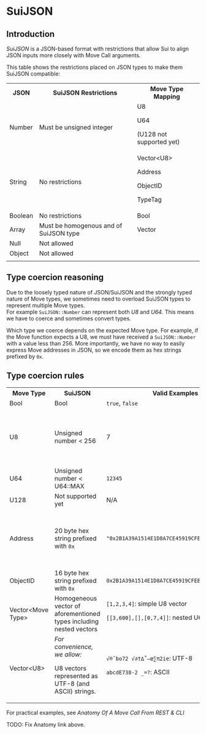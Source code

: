 
# SuiJSON

## Introduction

*SuiJSON* is a JSON-based format with restrictions that allow Sui to align JSON inputs more closely with Move Call arguments.

This table shows the restrictions placed on JSON types to make them SuiJSON compatible:

<table>
  <tr>
   <th>JSON
   </th>
   <th>SuiJSON Restrictions
   </th>
   <th>Move Type Mapping
   </th>
  </tr>
  <tr>
   <td>Number
   </td>
   <td>Must be unsigned integer
   </td>
   <td>U8

U64

(U128 not supported yet)
   </td>
  </tr>
  <tr>
   <td>String
   </td>
   <td>No restrictions
   </td>
   <td>Vector&lt;U8>

Address

ObjectID

TypeTag
   </td>
  </tr>
  <tr>
   <td>Boolean
   </td>
   <td>No restrictions
   </td>
   <td>Bool
   </td>
  </tr>
  <tr>
   <td>Array
   </td>
   <td>Must be homogenous and of SuiJSON type
   </td>
   <td>Vector
   </td>
  </tr>
  <tr>
   <td>Null
   </td>
   <td>Not allowed
   </td>
   <td>
   </td>
  </tr>
  <tr>
   <td>Object
   </td>
   <td>Not allowed
   </td>
   <td>
   </td>
  </tr>
    <tr>
   <td>
   </td>
   <td>
   </td>
   <td>
   </td>
  </tr>
</table>

## Type coercion reasoning

Due to the loosely typed nature of JSON/SuiJSON and the strongly typed nature of Move types, we sometimes need to overload SuiJSON types to represent multiple Move types. \
For example `SuiJSON::Number` can represent both _U8_ and _U64_. This means we have to coerce and sometimes convert types.

Which type we coerce depends on the expected Move type. For example, if the Move function expects a U8, we must have received a `SuiJSON::Number` with a value less than 256. More importantly, we have no way to easily express Move addresses in JSON, so we encode them as hex strings prefixed by `0x`.

## Type coercion rules

<table>
  <tr>
   <th>Move Type
   </th>
   <th>SuiJSON
   </th>
   <th>Valid Examples
   </th>
   <th>Invalid Examples
   </th>
  </tr>
  <tr>
   <td>Bool
   </td>
   <td>Bool
   </td>
   <td><code>true</code>, <code>false</code>
   </td>
   <td>
   </td>
  </tr>
  <tr>
   <td>U8
   </td>
   <td>Unsigned number &lt; 256
   </td>
   <td>7
   </td>
   <td><code>-5</code>: negative not allowed

<code>3.9</code>: float now allowed

<code>NaN</code>: not allowed

<code>300</code>: U8 must be less than 256

   </td>
  </tr>
  <tr>
   <td>U64
   </td>
   <td>Unsigned number &lt; U64::MAX
   </td>
   <td><code>12345</code>
   </td>
   <td><code>184467440737095516159</code>: must be less than U64::MAX
   </td>
  </tr>
  <tr>
   <td>U128
   </td>
   <td>Not supported yet
   </td>
   <td>N/A
   </td>
   <td>
   </td>
  </tr>
  <tr>
   <td>Address
   </td>
    <td>20 byte hex string prefixed with <code>0x</code>
   </td>
   <td><code>"0x2B1A39A1514E1D8A7CE45919CFEB4FEE70B4E011"</code>
   </td>
   <td><code>0x2B1A39</code>: string too short

<code>2B1A39A1514E1D8A7CE45919CFEB4FEE70B4E011</code>: missing <code>0x</code> prefix

<code>0xG2B1A39A1514E1D8A7CE45919CFEB4FEE70B4E01</code>: invalid hex char <code>G</code>
   </td>
  </tr>
  <tr>
   <td>ObjectID
   </td>
   <td>16 byte hex string prefixed with <code>0x</code>
   </td>
   <td><code>0x2B1A39A1514E1D8A7CE45919CFEB4FEE</code>
   </td>
   <td>Similar to above
   </td>
  </tr>
  <tr>
   <td>Vector&lt;Move Type>
   </td>
   <td>Homogeneous vector of aforementioned types including nested vectors
   </td>
   <td><code>[1,2,3,4]</code>: simple U8 vector

<code>[[3,600],[],[0,7,4]]</code>: nested U64 vector

   </td>
   <td><code>[1,2,3,false]</code>: not homogenous

<code>[1,2,null,4]</code>: invalid elements
   </td>
  </tr>
  <tr>
   <td>Vector&lt;U8>
   </td>
   <td><em>For convenience, we allow:</em>

U8 vectors represented as UTF-8 (and ASCII) strings.

   </td>
   <td><code>√®ˆbo72 √∂†∆˚–œ∑π2ie</code>: UTF-8

   <code>abcdE738-2 _=?</code>: ASCII

   </td>
   <td>TODO: Complete invalid example.
   </td>
  </tr>
</table>

For practical examples, see _Anatomy Of A Move Call From REST & CLI_

TODO: Fix Anatomy link above.

